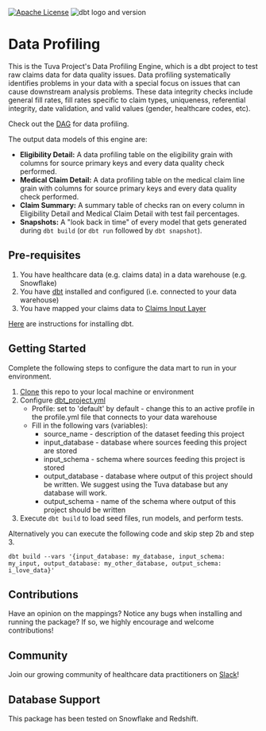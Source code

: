 [![Apache License](https://img.shields.io/badge/License-Apache%202.0-blue.svg)](https://opensource.org/licenses/Apache-2.0) ![dbt logo and version](https://img.shields.io/static/v1?logo=dbt&label=dbt-version&message=1.x&color=orange)

# Data Profiling

This is the Tuva Project's Data Profiling Engine, which is a dbt project to test raw claims data for data quality issues. Data profiling systematically identifies problems in your data with a special focus on issues that can cause downstream analysis problems.  These data integrity checks include general fill rates, fill rates specific to claim types, uniqueness, referential integrity, date validation, and valid values (gender, healthcare codes, etc).

Check out the [DAG](https://tuva-health.github.io/data_profiling/#!/overview?g_v=1) for data profiling.

The output data models of this engine are:
- **Eligibility Detail:** A data profiling table on the eligibility grain with columns for source primary keys and every data quality check performed.
- **Medical Claim Detail:** A data profiling table on the medical claim line grain with columns for source primary keys and every data quality check performed.
- **Claim Summary:** A summary table of checks ran on every column in Eligibility Detail and Medical Claim Detail with test fail percentages.
- **Snapshots:** A "look back in time" of every model that gets generated during `dbt build` (or `dbt run` followed by `dbt snapshot`). 

## Pre-requisites
1. You have healthcare data (e.g. claims data) in a data warehouse (e.g. Snowflake)
2. You have [dbt](https://www.getdbt.com/) installed and configured (i.e. connected to your data warehouse)
3. You have mapped your claims data to [Claims Input Layer](https://thetuvaproject.com/docs/data-models/claims-input-layer)
    
[Here](https://docs.getdbt.com/dbt-cli/installation) are instructions for installing dbt.

## Getting Started
Complete the following steps to configure the data mart to run in your environment.

1. [Clone](https://docs.github.com/en/repositories/creating-and-managing-repositories/cloning-a-repository) this repo to your local machine or environment
2. Configure [dbt_project.yml](/dbt_project.yml)
    - Profile: set to 'default' by default - change this to an active profile in the profile.yml file that connects to your data warehouse 
    - Fill in the following vars (variables):
      - source_name - description of the dataset feeding this project 
      - input_database - database where sources feeding this project are stored 
      - input_schema - schema where sources feeding this project is stored 
      - output_database - database where output of this project should be written. We suggest using the Tuva database but any database will work. 
      - output_schema - name of the schema where output of this project should be written
3. Execute `dbt build` to load seed files, run models, and perform tests.

Alternatively you can execute the following code and skip step 2b and step 3.
```
dbt build --vars '{input_database: my_database, input_schema: my_input, output_database: my_other_database, output_schema: i_love_data}'
```

## Contributions
Have an opinion on the mappings? Notice any bugs when installing and running the package? 
If so, we highly encourage and welcome contributions!

## Community
Join our growing community of healthcare data practitioners on [Slack](https://join.slack.com/t/thetuvaproject/shared_invite/zt-16iz61187-G522Mc2WGA2mHF57e0il0Q)!

## Database Support
This package has been tested on Snowflake and Redshift.

